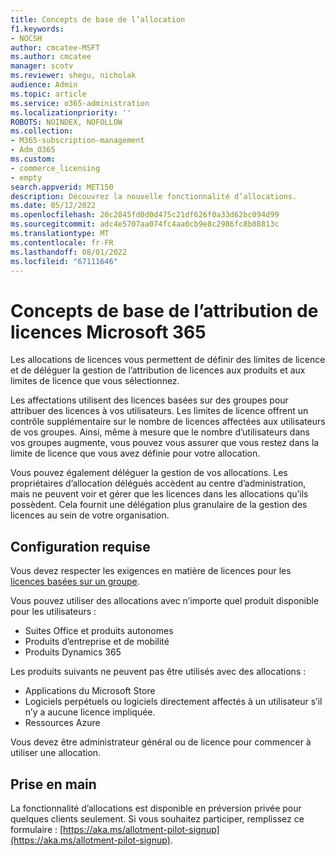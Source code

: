 ```yaml
---
title: Concepts de base de l’allocation
f1.keywords:
- NOCSH
author: cmcatee-MSFT
ms.author: cmcatee
manager: scotv
ms.reviewer: shegu, nicholak
audience: Admin
ms.topic: article
ms.service: o365-administration
ms.localizationpriority: ''
ROBOTS: NOINDEX, NOFOLLOW
ms.collection:
- M365-subscription-management
- Adm_O365
ms.custom:
- commerce_licensing
- empty
search.appverid: MET150
description: Découvrez la nouvelle fonctionnalité d’allocations.
ms.date: 05/12/2022
ms.openlocfilehash: 20c2845fd0d0d475c21df626f0a33d62bc094d99
ms.sourcegitcommit: adc4e5707aa074fc4aa0cb9e8c2986fc8b88813c
ms.translationtype: MT
ms.contentlocale: fr-FR
ms.lasthandoff: 08/01/2022
ms.locfileid: "67111646"
---
```

# <a name="microsoft-365-license-allotment-basics"></a>Concepts de base de l’attribution de licences Microsoft 365

Les allocations de licences vous permettent de définir des limites de licence et de déléguer la gestion de l’attribution de licences aux produits et aux limites de licence que vous sélectionnez.

Les affectations utilisent des licences basées sur des groupes pour attribuer des licences à vos utilisateurs. Les limites de licence offrent un contrôle supplémentaire sur le nombre de licences affectées aux utilisateurs de vos groupes. Ainsi, même à mesure que le nombre d’utilisateurs dans vos groupes augmente, vous pouvez vous assurer que vous restez dans la limite de licence que vous avez définie pour votre allocation.

Vous pouvez également déléguer la gestion de vos allocations. Les propriétaires d’allocation délégués accèdent au centre d’administration, mais ne peuvent voir et gérer que les licences dans les allocations qu’ils possèdent. Cela fournit une délégation plus granulaire de la gestion des licences au sein de votre organisation.

## <a name="prerequisites"></a>Configuration requise

Vous devez respecter les exigences en matière de licences pour les [licences basées sur un groupe](/azure/active-directory/fundamentals/active-directory-licensing-whatis-azure-portal#licensing-requirements).

Vous pouvez utiliser des allocations avec n’importe quel produit disponible pour les utilisateurs :

- Suites Office et produits autonomes
- Produits d’entreprise et de mobilité
- Produits Dynamics 365

Les produits suivants ne peuvent pas être utilisés avec des allocations :

- Applications du Microsoft Store
- Logiciels perpétuels ou logiciels directement affectés à un utilisateur s’il n’y a aucune licence impliquée.
- Ressources Azure

Vous devez être administrateur général ou de licence pour commencer à utiliser une allocation.

## <a name="getting-started"></a>Prise en main

La fonctionnalité d’allocations est disponible en préversion privée pour quelques clients seulement. Si vous souhaitez participer, remplissez ce formulaire : [https://aka.ms/allotment-pilot-signup](https://aka.ms/allotment-pilot-signup).